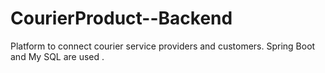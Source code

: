 # CourierProduct--Backend
Platform to connect courier service providers and customers. Spring Boot and My SQL are used .
